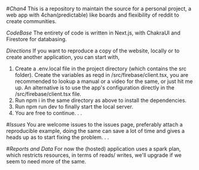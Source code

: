 #*Chan4*
This is a repository to maintain the source for a personal project, a web app with 4chan(predictable) like boards and flexibility of reddit to create communities.

*CodeBase*
The entirety of code is written in Next.js, with ChakraUI and Firestore for databasing.

*Directions*
If you want to reproduce a copy of the website, locally or to create another application, you can start with,
1. Create a .env.local file in the project directory (which contains the src folder). Create the variables as reqd in /src/firebase/client.tsx,
you are recommended to lookup a manual or a video for the same, or just hit me up. An alternative is to use the app's configuration directly in the /src/firebase/client.tsx file.
1. Run npm i in the same directory as above to install the dependencies.
2. Run npm run dev to finally start the local server.
3. You are free to continue. . .

#*Issues*
You are welcome issues to the issues page, preferably attach a reproducible example, doing the same can save a lot of time and gives a heads up as to start fixing the problem. . .

#*Reports and Data*
For now the (hosted) application uses a spark plan, which restricts resources, in terms of reads/ writes, we'll upgrade if we seem to need more of the same.